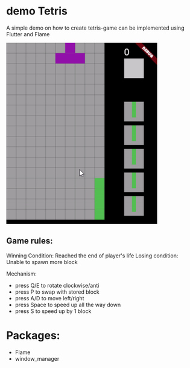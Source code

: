 # demo Tetris

A simple demo on how to create tetris-game can be implemented using Flutter and Flame

<img src="screenshot/demo.gif" alt="demo" width="400px">


## Game rules:

Winning Condition: Reached the end of player's life
Losing condition: Unable to spawn more block

Mechanism:
- press Q/E to rotate clockwise/anti
- press P to swap with stored block
- press A/D to move left/right
- press Space to speed up all the way down
- press S to speed up by 1 block


# Packages:
- Flame
- window_manager
